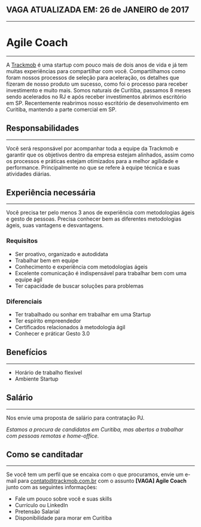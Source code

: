 ##  VAGA ATUALIZADA EM: 26 de JANEIRO de 2017
---

# Agile Coach
---

A [Trackmob](https://github.com/Trackmob/vagas/blob/gh-pages/about-trackmob.md "Mais sobre a Trackmob") é uma startup com pouco mais de dois anos de vida e já tem muitas experiências para compartilhar com você. Compartilhamos como foram nossos processos de seleção para aceleração, os detalhes que fizeram de nosso produto um sucesso, como foi o processo para receber investimento e muito mais. Somos naturais de Curitiba, passamos 8 meses sendo acelerados no RJ e após receber investimentos abrimos escritório em SP. Recentemente reabrimos nosso escritório de desenvolvimento em Curitiba, mantendo a parte comercial em SP.

## Responsabilidades
---

Você será responsável por acompanhar toda a equipe da Trackmob e garantir que os objetivos dentro da empresa estejam alinhados, assim como os processos e práticas estejam otimizados para a melhor agilidade e performance. Principalmente no que se refere à equipe técnica e suas atividades diárias.
## Experiência necessária
---

Você precisa ter pelo menos 3 anos de experiência com metodologias ágeis e gesto de pessoas.
Precisa conhecer bem as diferentes metodologias ágeis, suas vantagens e desvantagens.


### Requisitos

* Ser proativo, organizado e autodidata
* Trabalhar bem em equipe
* Conhecimento e experiência com metodologias ágeis
* Excelente comunicação é indispensável para trabalhar bem com uma equipe ágil
* Ter capacidade de buscar soluções para problemas


### Diferenciais

- Ter trabalhado ou sonhar em trabalhar em uma Startup
- Ter espírito empreendedor
- Certificados relacionados à metodologia ágil
- Conhecer e práticar Gesto 3.0
 
## Benefícios
---

- Horário de trabalho flexível
- Ambiente Startup
 
## Salário
---

Nos envie uma proposta de salário para contratação PJ.

*Estamos a procura de candidatos em Curitiba, mas abertos a trabalhar com pessoas remotas e home-office.*

## Como se canditadar
---

Se você tem um perfil que se encaixa com o que procuramos, envie um e-mail para contato@trackmob.com.br com o assunto **[VAGA] Agile Coach** junto com as seguintes informações:
- Fale um pouco sobre você e suas skills
- Currículo ou LinkedIn
- Pretensão Salarial
- Disponibilidade para morar em Curitiba
